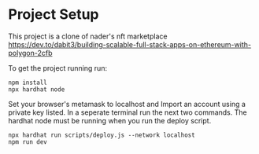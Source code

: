 # Project Setup

This project is a clone of nader's nft marketplace 
https://dev.to/dabit3/building-scalable-full-stack-apps-on-ethereum-with-polygon-2cfb

To get the project running run:

```shell
npm install
npx hardhat node

```
Set your browser's metamask to localhost and Import an account using a private key listed.
In a seperate terminal run the next two commands. The hardhat node must be running when you run the deploy script. 


```shell
npx hardhat run scripts/deploy.js --network localhost
npm run dev
```
